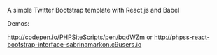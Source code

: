 
A simple Twitter Bootstrap template with React.js and Babel

Demos:

http://codepen.io/PHPSiteScripts/pen/bqdWZm
or
http://phpss-react-bootstrap-interface-sabrinamarkon.c9users.io